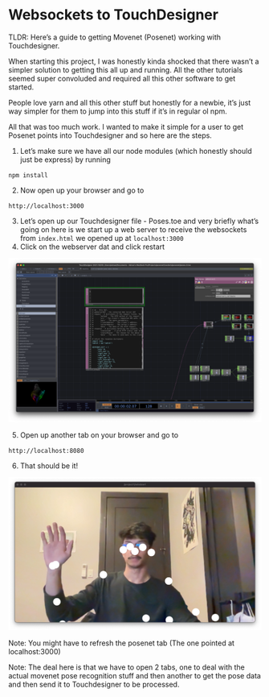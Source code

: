 # Websockets to TouchDesigner

TLDR: Here’s a guide to getting Movenet (Posenet) working with Touchdesigner.

When starting this project, I was honestly kinda shocked that there wasn’t a simpler solution to getting this all up and running. All the other tutorials seemed super convoluded and required all this other software to get started.

People love yarn and all this other stuff but honestly for a newbie, it’s just way simpler for them to jump into this stuff if it’s in regular ol npm.

All that was too much work. I wanted to make it simple for a user to get Posenet points into Touchdesigner and so here are the steps.

1. Let’s make sure we have all our node modules (which honestly should just be express) by running 
```
npm install
```
2. Now open up your browser and go to 
```
http://localhost:3000
```
3. Let’s open up our Touchdesigner file - Poses.toe and very briefly what’s going on here is we start up a web server to receive the websockets from `index.html` we opened up at `localhost:3000`
4. Click on the webserver dat and click restart

![Click Restart under Webserver](webserver.png)

5. Open up another tab on your browser and go to
```
http://localhost:8080
```
6. That should be it!

![Screenshot from Touchdesigner](touchdesigner.png)

Note: You might have to refresh the posenet tab (The one pointed at localhost:3000)

Note: The deal here is that we have to open 2 tabs, one to deal with the actual movenet pose recognition stuff and then another to get the pose data and then send it to Touchdesigner to be processed.
	
	